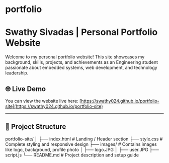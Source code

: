 # portfolio
# Swathy Sivadas | Personal Portfolio Website

Welcome to my personal portfolio website! This site showcases my background, skills, projects, and achievements as an Engineering student passionate about embedded systems, web development, and technology leadership.

## 🌐 Live Demo
You can view the website live here: [https://swathy024.github.io/portfolio-site](https://swathy024.github.io/portfolio-site)  


---

## 📁 Project Structure

portfolio-site/
│
├── index.html # Landing / Header section
├── style.css # Complete styling and responsive design
├── images/ # Contains images like logo, background, profile photo
│ ├── logo.JPG
│ ├── user.JPG
├── script.js
└── README.md # Project description and setup guide
